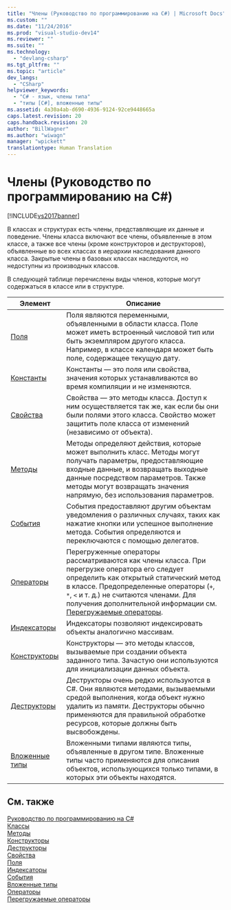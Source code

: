 ```yaml
---
title: "Члены (Руководство по программированию на C#) | Microsoft Docs"
ms.custom: ""
ms.date: "11/24/2016"
ms.prod: "visual-studio-dev14"
ms.reviewer: ""
ms.suite: ""
ms.technology: 
  - "devlang-csharp"
ms.tgt_pltfrm: ""
ms.topic: "article"
dev_langs: 
  - "CSharp"
helpviewer_keywords: 
  - "C# - язык, члены типа"
  - "типы [C#], вложенные типы"
ms.assetid: 4a30a4ab-d690-4936-9124-92ce9448665a
caps.latest.revision: 20
caps.handback.revision: 20
author: "BillWagner"
ms.author: "wiwagn"
manager: "wpickett"
translationtype: Human Translation
---
```

# Члены (Руководство по программированию на C#)
[!INCLUDE[vs2017banner](../../../csharp/includes/vs2017banner.md)]

В классах и структурах есть члены, представляющие их данные и поведение.  Члены класса включают все члены, объявленные в этом классе, а также все члены \(кроме конструкторов и деструкторов\), объявленные во всех классах в иерархии наследования данного класса.  Закрытые члены в базовых классах наследуются, но недоступны из производных классов.  
  
 В следующей таблице перечислены виды членов, которые могут содержаться в классе или в структуре.  
  
|Элемент|Описание|  
|-------------|--------------|  
|[Поля](../../../csharp/programming-guide/classes-and-structs/fields.md)|Поля являются переменными, объявленными в области класса.  Поле может иметь встроенный числовой тип или быть экземпляром другого класса.  Например, в классе календаря может быть поле, содержащее текущую дату.|  
|[Константы](../../../csharp/programming-guide/classes-and-structs/constants.md)|Константы — это поля или свойства, значения которых устанавливаются во время компиляции и не изменяются.|  
|[Свойства](../../../csharp/programming-guide/classes-and-structs/properties.md)|Свойства — это методы класса. Доступ к ним осуществляется так же, как если бы они были полями этого класса.  Свойство может защитить поле класса от изменений \(независимо от объекта\).|  
|[Методы](../../../csharp/programming-guide/classes-and-structs/methods.md)|Методы определяют действия, которые может выполнить класс.  Методы могут получать параметры, предоставляющие входные данные, и возвращать выходные данные посредством параметров.  Также методы могут возвращать значения напрямую, без использования параметров.|  
|[События](../../../csharp/programming-guide/events/index.md)|События предоставляют другим объектам уведомления о различных случаях, таких как нажатие кнопки или успешное выполнение метода.  События определяются и переключаются с помощью делегатов.|  
|[Операторы](../../../csharp/programming-guide/statements-expressions-operators/operators.md)|Перегруженные операторы рассматриваются как члены класса.  При перегрузке оператора его следует определить как открытый статический метод в классе.  Предопределенные операторы \(`+`, `*`, `<` и т. д.\) не считаются членами.  Для получения дополнительной информации см. [Перегружаемые операторы](../../../csharp/programming-guide/statements-expressions-operators/overloadable-operators.md).|  
|[Индексаторы](../../../csharp/programming-guide/indexers/index.md)|Индексаторы позволяют индексировать объекты аналогично массивам.|  
|[Конструкторы](../../../csharp/programming-guide/classes-and-structs/constructors.md)|Конструкторы — это методы классов, вызываемые при создании объекта заданного типа.  Зачастую они используются для инициализации данных объекта.|  
|[Деструкторы](../../../csharp/programming-guide/classes-and-structs/destructors.md)|Деструкторы очень редко используются в C\#.  Они являются методами, вызываемыми средой выполнения, когда объект нужно удалить из памяти.  Деструкторы обычно применяются для правильной обработке ресурсов, которые должны быть высвобождены.|  
|[Вложенные типы](../../../csharp/programming-guide/classes-and-structs/nested-types.md)|Вложенными типами являются типы, объявленные в другом типе.  Вложенные типы часто применяются для описания объектов, использующихся только типами, в которых эти объекты находятся.|  
  
## См. также  
 [Руководство по программированию на C\#](../../../csharp/programming-guide/index.md)   
 [Классы](../../../csharp/programming-guide/classes-and-structs/classes.md)   
 [Методы](../../../csharp/programming-guide/classes-and-structs/methods.md)   
 [Конструкторы](../../../csharp/programming-guide/classes-and-structs/constructors.md)   
 [Деструкторы](../../../csharp/programming-guide/classes-and-structs/destructors.md)   
 [Свойства](../../../csharp/programming-guide/classes-and-structs/properties.md)   
 [Поля](../../../csharp/programming-guide/classes-and-structs/fields.md)   
 [Индексаторы](../../../csharp/programming-guide/indexers/index.md)   
 [События](../../../csharp/programming-guide/events/index.md)   
 [Вложенные типы](../../../csharp/programming-guide/classes-and-structs/nested-types.md)   
 [Операторы](../../../csharp/programming-guide/statements-expressions-operators/operators.md)   
 [Перегружаемые операторы](../../../csharp/programming-guide/statements-expressions-operators/overloadable-operators.md)